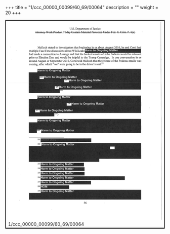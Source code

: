 +++
title = "1/ccc_00000_00099/60_69/00064"
description = ""
weight = 20
+++

<table style="border:2px solid black;max-width:800px;max-height:800px;" 
><tr><td>
<img class="center-fit-jpg"
src="/jpg_/jpg_mueller_report_searchable_064.jpg">
1/ccc_00000_00099/60_69/00064
</img></td></tr></table>
